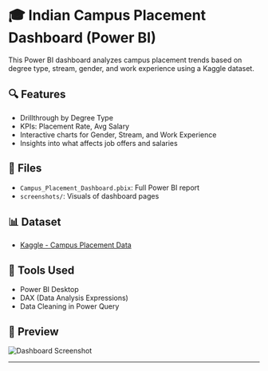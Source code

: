 # 🎓 Indian Campus Placement Dashboard (Power BI)

This Power BI dashboard analyzes campus placement trends based on degree type, stream, gender, and work experience using a Kaggle dataset.

## 🔍 Features
- Drillthrough by Degree Type
- KPIs: Placement Rate, Avg Salary
- Interactive charts for Gender, Stream, and Work Experience
- Insights into what affects job offers and salaries

## 📁 Files
- `Campus_Placement_Dashboard.pbix`: Full Power BI report
- `screenshots/`: Visuals of dashboard pages

## 📊 Dataset
- [Kaggle - Campus Placement Data](https://www.kaggle.com/datasets/benroshan/factors-affecting-campus-placement)

## 🧠 Tools Used
- Power BI Desktop
- DAX (Data Analysis Expressions)
- Data Cleaning in Power Query

## 📸 Preview
![Dashboard Screenshot](screenshots/main_dashboard.png)

---

